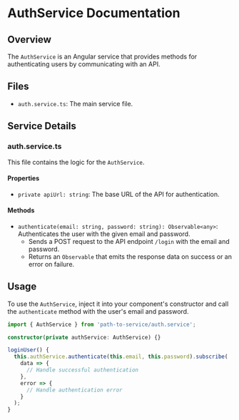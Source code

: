 # AuthService Documentation

## Overview

The `AuthService` is an Angular service that provides methods for authenticating users by communicating with an API.

## Files

- `auth.service.ts`: The main service file.

## Service Details

### auth.service.ts

This file contains the logic for the `AuthService`.

#### Properties

- `private apiUrl: string`: The base URL of the API for authentication.

#### Methods

- `authenticate(email: string, password: string): Observable<any>`: Authenticates the user with the given email and password.
  - Sends a POST request to the API endpoint `/login` with the email and password.
  - Returns an `Observable` that emits the response data on success or an error on failure.

## Usage

To use the `AuthService`, inject it into your component's constructor and call the `authenticate` method with the user's email and password.

```typescript
import { AuthService } from 'path-to-service/auth.service';

constructor(private authService: AuthService) {}

loginUser() {
  this.authService.authenticate(this.email, this.password).subscribe(
    data => {
      // Handle successful authentication
    },
    error => {
      // Handle authentication error
    }
  );
}
```
